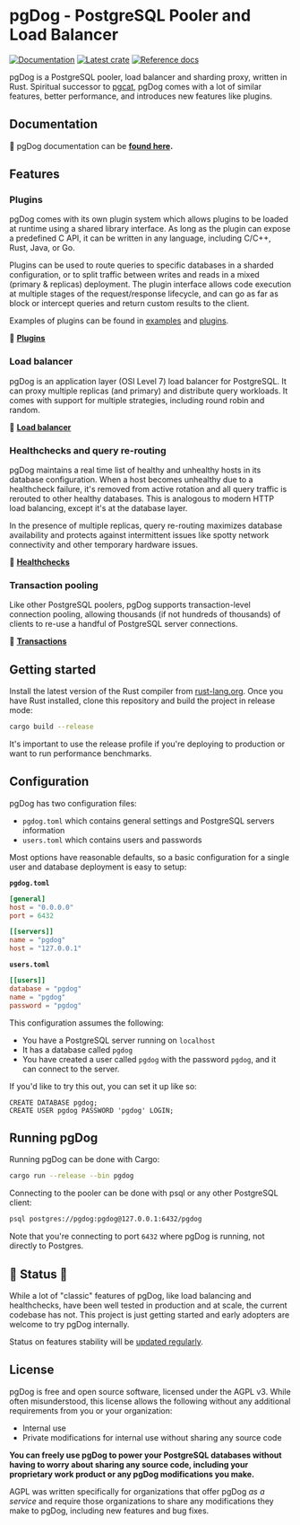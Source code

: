 # pgDog - PostgreSQL Pooler and Load Balancer

[![Documentation](https://img.shields.io/badge/documentation-blue?style=flat)](https://pgdog.dev)
[![Latest crate](https://img.shields.io/crates/v/pgdog.svg)](https://crates.io/crates/pgdog)
[![Reference docs](https://img.shields.io/docsrs/pgdog)](https://docs.rs/rwf/latest/pgdog/)

pgDog is a PostgreSQL pooler, load balancer and sharding proxy, written in Rust.
Spiritual successor to [pgcat](https://github.com/levkk/pgcat), pgDog comes with a lot of
similar features, better performance, and introduces new features like plugins.

## Documentation

&#128216; pgDog documentation can be **[found here](https://pgdog.dev).**

## Features

### Plugins

pgDog comes with its own plugin system which allows plugins to be loaded at runtime using a shared library interface. As long as the plugin can expose a predefined C API, it can be written in any language, including C/C++, Rust, Java, or Go.

Plugins can be used to route queries to specific databases in a sharded configuration, or to
split traffic between writes and reads in a mixed (primary & replicas) deployment. The plugin
interface allows code execution at multiple stages of the request/response lifecycle, and can
go as far as block or intercept queries and return custom results to the client.

Examples of plugins can be found in [examples](https://github.com/levkk/pgdog/tree/main/examples) and [plugins](https://github.com/levkk/pgdog/tree/main/plugins).

&#128216; **[Plugins](https://pgdog.dev/features/plugins/)**

### Load balancer

pgDog is an application layer (OSI Level 7) load balancer for PostgreSQL. It can proxy multiple replicas (and primary) and distribute query workloads. It comes with support for multiple strategies, including round robin and random.

&#128216; **[Load balancer](https://pgdog.dev/features/load-balancer)**

### Healthchecks and query re-routing

pgDog maintains a real time list of healthy and unhealthy hosts in its database configuration.
When a host becomes unhealthy due to a healthcheck failure, it's removed from active rotation
and all query traffic is rerouted to other healthy databases. This is analogous to modern HTTP
load balancing, except it's at the database layer.

In the presence of multiple replicas, query re-routing maximizes database availability and
protects against intermittent issues like spotty network connectivity and other temporary hardware issues.

&#128216; **[Healthchecks](https://pgdog.dev/features/healthchecks)**

### Transaction pooling

Like other PostgreSQL poolers, pgDog supports transaction-level connection pooling, allowing
thousands (if not hundreds of thousands) of clients to re-use a handful of PostgreSQL server connections.

&#128216; **[Transactions](https://pgdog.dev/features/transactions)**

## Getting started

Install the latest version of the Rust compiler from [rust-lang.org](https://rust-lang.org).
Once you have Rust installed, clone this repository and build the project in release mode:

```bash
cargo build --release
```

It's important to use the release profile if you're deploying to production or want to run
performance benchmarks.

## Configuration

pgDog has two configuration files:

* `pgdog.toml` which contains general settings and PostgreSQL servers information
* `users.toml` which contains users and passwords

Most options have reasonable defaults, so a basic configuration for a single user
and database deployment is easy to setup:

**`pgdog.toml`**

```toml
[general]
host = "0.0.0.0"
port = 6432

[[servers]]
name = "pgdog"
host = "127.0.0.1"
```

**`users.toml`**

```toml
[[users]]
database = "pgdog"
name = "pgdog"
password = "pgdog"
```

This configuration assumes the following:

* You have a PostgreSQL server running on `localhost`
* It has a database called `pgdog`
* You have created a user called `pgdog` with the password `pgdog`, and it can connect
  to the server.

If you'd like to try this out, you can set it up like so:

```postgresql
CREATE DATABASE pgdog;
CREATE USER pgdog PASSWORD 'pgdog' LOGIN;
```

## Running pgDog

Running pgDog can be done with Cargo:

```bash
cargo run --release --bin pgdog
```

Connecting to the pooler can be done with psql or any other PostgreSQL client:

```bash
psql postgres://pgdog:pgdog@127.0.0.1:6432/pgdog
```

Note that you're connecting to port `6432` where pgDog is running, not directly to Postgres.

## &#128678; Status &#128678;

While a lot of "classic" features of pgDog, like load balancing and healthchecks, have been well tested in production and at scale, the current codebase has not. This project is just getting started and early adopters are welcome to try pgDog internally.

Status on features stability will be [updated regularly](https://pgdog.dev/features/).

## License

pgDog is free and open source software, licensed under the AGPL v3. While often misunderstood, this license allows the following without any additional requirements from you or your organization:

* Internal use
* Private modifications for internal use without sharing any source code

**You can freely use pgDog to power your PostgreSQL databases without having to worry about
sharing any source code, including your proprietary work product or any pgDog modifications you make.**

AGPL was written specifically for organizations that offer pgDog _as a service_ and require
those organizations to share any modifications they make to pgDog, including new features and bug fixes.
